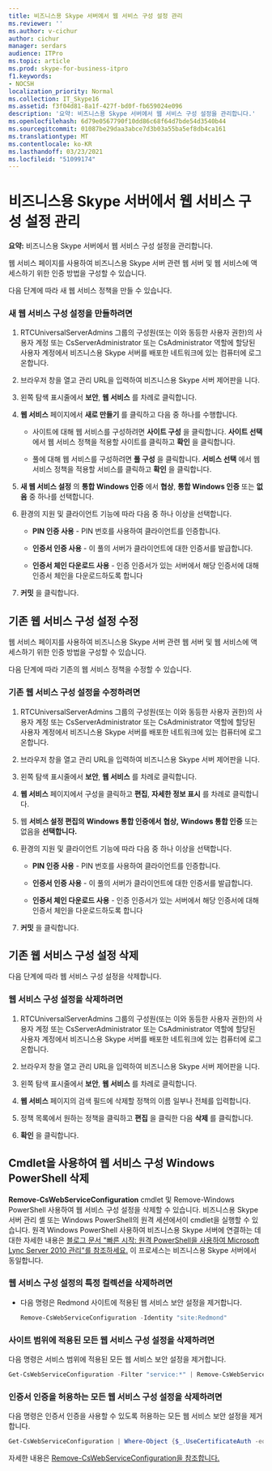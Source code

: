 ```yaml
---
title: 비즈니스용 Skype 서버에서 웹 서비스 구성 설정 관리
ms.reviewer: ''
ms.author: v-cichur
author: cichur
manager: serdars
audience: ITPro
ms.topic: article
ms.prod: skype-for-business-itpro
f1.keywords:
- NOCSH
localization_priority: Normal
ms.collection: IT_Skype16
ms.assetid: f3f04d81-8a1f-427f-bd0f-fb659024e096
description: '요약: 비즈니스용 Skype 서버에서 웹 서비스 구성 설정을 관리합니다.'
ms.openlocfilehash: 6d79e0567790f10dd86c68f64d7bde54d3540b44
ms.sourcegitcommit: 01087be29daa3abce7d3b03a55ba5ef8db4ca161
ms.translationtype: MT
ms.contentlocale: ko-KR
ms.lasthandoff: 03/23/2021
ms.locfileid: "51099174"
---
```

# <a name="manage-web-service-configuration-settings-in-skype-for-business-server"></a>비즈니스용 Skype 서버에서 웹 서비스 구성 설정 관리
 
**요약:** 비즈니스용 Skype 서버에서 웹 서비스 구성 설정을 관리합니다.
  
웹 서비스  페이지를 사용하여 비즈니스용 Skype 서버 관련 웹 서버 및 웹 서비스에 액세스하기 위한 인증 방법을 구성할 수 있습니다.
  
다음 단계에 따라 새 웹 서비스 정책을 만들 수 있습니다.
  
### <a name="to-create-new-web-service-configuration-settings"></a>새 웹 서비스 구성 설정을 만들하려면

1.  RTCUniversalServerAdmins 그룹의 구성원(또는 이와 동등한 사용자 권한)의 사용자 계정 또는 CsServerAdministrator 또는 CsAdministrator 역할에 할당된 사용자 계정에서 비즈니스용 Skype 서버를 배포한 네트워크에 있는 컴퓨터에 로그온합니다.
    
2. 브라우저 창을 열고 관리 URL을 입력하여 비즈니스용 Skype 서버 제어판을 니다.  
    
3. 왼쪽 탐색 표시줄에서 **보안**, **웹 서비스** 를 차례로 클릭합니다.
    
4. **웹 서비스** 페이지에서 **새로 만들기** 를 클릭하고 다음 중 하나를 수행합니다.
    
   - 사이트에 대해 웹 서비스를 구성하려면 **사이트 구성** 을 클릭합니다. **사이트 선택** 에서 웹 서비스 정책을 적용할 사이트를 클릭하고 **확인** 을 클릭합니다.
    
   - 풀에 대해 웹 서비스를 구성하려면 **풀 구성** 을 클릭합니다. **서비스 선택** 에서 웹 서비스 정책을 적용할 서비스를 클릭하고 **확인** 을 클릭합니다. 
    
5. **새 웹 서비스 설정** 의 **통합 Windows 인증** 에서 **협상**, **통합 Windows 인증** 또는 **없음** 중 하나를 선택합니다.
    
6. 환경의 지원 및 클라이언트 기능에 따라 다음 중 하나 이상을 선택합니다.
    
   - **PIN 인증 사용** - PIN 번호를 사용하여 클라이언트를 인증합니다.
    
   - **인증서 인증 사용** - 이 풀의 서버가 클라이언트에 대한 인증서를 발급합니다.
    
   - **인증서 체인 다운로드 사용** - 인증 인증서가 있는 서버에서 해당 인증서에 대해 인증서 체인을 다운로드하도록 합니다
    
7. **커밋** 을 클릭합니다.
    
## <a name="modify-existing-web-service-configuration-settings"></a>기존 웹 서비스 구성 설정 수정

웹 서비스  페이지를 사용하여 비즈니스용 Skype 서버 관련 웹 서버 및 웹 서비스에 액세스하기 위한 인증 방법을 구성할 수 있습니다.
  
다음 단계에 따라 기존의 웹 서비스 정책을 수정할 수 있습니다.
  
### <a name="to-modify-existing-web-service-configuration-settings"></a>기존 웹 서비스 구성 설정을 수정하려면

1.  RTCUniversalServerAdmins 그룹의 구성원(또는 이와 동등한 사용자 권한)의 사용자 계정 또는 CsServerAdministrator 또는 CsAdministrator 역할에 할당된 사용자 계정에서 비즈니스용 Skype 서버를 배포한 네트워크에 있는 컴퓨터에 로그온합니다.
    
2. 브라우저 창을 열고 관리 URL을 입력하여 비즈니스용 Skype 서버 제어판을 니다.  
    
3. 왼쪽 탐색 표시줄에서 **보안**, **웹 서비스** 를 차례로 클릭합니다.
    
4. **웹 서비스** 페이지에서 구성을 클릭하고 **편집**, **자세한 정보 표시** 를 차례로 클릭합니다.
    
5. 웹 **서비스 설정 편집의** **Windows 통합 인증에서** **협상,** **Windows 통합 인증** 또는 없음을 **선택합니다.**
    
6. 환경의 지원 및 클라이언트 기능에 따라 다음 중 하나 이상을 선택합니다.
    
   - **PIN 인증 사용** - PIN 번호를 사용하여 클라이언트를 인증합니다.
    
   - **인증서 인증 사용** - 이 풀의 서버가 클라이언트에 대한 인증서를 발급합니다.
    
   - **인증서 체인 다운로드 사용** - 인증 인증서가 있는 서버에서 해당 인증서에 대해 인증서 체인을 다운로드하도록 합니다
    
7. **커밋** 을 클릭합니다.
    
## <a name="delete-existing-web-service-configuration-settings"></a>기존 웹 서비스 구성 설정 삭제

다음 단계에 따라 웹 서비스 구성 설정을 삭제합니다.
  
### <a name="to-delete-web-service-configuration-settings"></a>웹 서비스 구성 설정을 삭제하려면

1.  RTCUniversalServerAdmins 그룹의 구성원(또는 이와 동등한 사용자 권한)의 사용자 계정 또는 CsServerAdministrator 또는 CsAdministrator 역할에 할당된 사용자 계정에서 비즈니스용 Skype 서버를 배포한 네트워크에 있는 컴퓨터에 로그온합니다.
    
2. 브라우저 창을 열고 관리 URL을 입력하여 비즈니스용 Skype 서버 제어판을 니다.  
    
3. 왼쪽 탐색 표시줄에서 **보안**, **웹 서비스** 를 차례로 클릭합니다.
    
4. **웹 서비스** 페이지의 검색 필드에 삭제할 정책의 이름 일부나 전체를 입력합니다.
    
5. 정책 목록에서 원하는 정책을 클릭하고 **편집** 을 클릭한 다음 **삭제** 를 클릭합니다.
    
6. **확인** 을 클릭합니다.
    
## <a name="deleting-web-service-configuration-settings-by-using-windows-powershell-cmdlets"></a>Cmdlet을 사용하여 웹 서비스 구성 Windows PowerShell 삭제

**Remove-CsWebServiceConfiguration** cmdlet 및 Remove-Windows PowerShell 사용하여 웹 서비스 구성 설정을 삭제할 수 있습니다. 비즈니스용 Skype 서버 관리 셸 또는 Windows PowerShell의 원격 세션에서이 cmdlet을 실행할 수 있습니다. 원격 Windows PowerShell 사용하여 비즈니스용 Skype 서버에 연결하는 데 대한 자세한 내용은 [블로그 문서 "빠른 시작: 원격 PowerShell을 사용하여 Microsoft Lync Server 2010 관리"를 참조하세요.](https://go.microsoft.com/fwlink/p/?linkId=255876) 이 프로세스는 비즈니스용 Skype 서버에서 동일합니다.
  
### <a name="to-delete-a-specific-collection-of-web-service-configuration-settings"></a>웹 서비스 구성 설정의 특정 컬렉션을 삭제하려면

- 다음 명령은 Redmond 사이트에 적용된 웹 서비스 보안 설정을 제거합니다.
    
  ```PowerShell
  Remove-CsWebServiceConfiguration -Identity "site:Redmond"
  ```

### <a name="to-delete-all-of-the-web-service-configuration-settings-applied-to-the-site-scope"></a>사이트 범위에 적용된 모든 웹 서비스 구성 설정을 삭제하려면

다음 명령은 서비스 범위에 적용된 모든 웹 서비스 보안 설정을 제거합니다.
    
  ```PowerShell
  Get-CsWebServiceConfiguration -Filter "service:*" | Remove-CsWebServiceConfiguration
  ```

### <a name="to-delete-all-of-the-web-service-configuration-settings-that-allow-certificate-authentication"></a>인증서 인증을 허용하는 모든 웹 서비스 구성 설정을 삭제하려면

다음 명령은 인증서 인증을 사용할 수 있도록 허용하는 모든 웹 서비스 보안 설정을 제거합니다.
    
  ```PowerShell
  Get-CsWebServiceConfiguration | Where-Object {$_.UseCertificateAuth -eq $True} | Remove-CsWebServiceConfiguration
  ```

자세한 내용은 [Remove-CsWebServiceConfiguration을 참조합니다.](/powershell/module/skype/remove-cswebserviceconfiguration?view=skype-ps)

